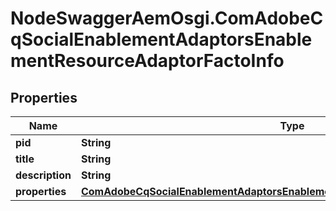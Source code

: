 # NodeSwaggerAemOsgi.ComAdobeCqSocialEnablementAdaptorsEnablementResourceAdaptorFactoInfo

## Properties
Name | Type | Description | Notes
------------ | ------------- | ------------- | -------------
**pid** | **String** |  | [optional] 
**title** | **String** |  | [optional] 
**description** | **String** |  | [optional] 
**properties** | [**ComAdobeCqSocialEnablementAdaptorsEnablementResourceAdaptorFactoProperties**](ComAdobeCqSocialEnablementAdaptorsEnablementResourceAdaptorFactoProperties.md) |  | [optional] 


